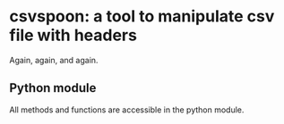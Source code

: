# csvspoon: a tool to manipulate csv file with headers

Again, again, and again.

## Python module

All methods and functions are accessible in the python module.

